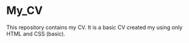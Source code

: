 # My_CV
This repository contains my CV. It is a basic CV created my using only HTML and CSS (basic).
